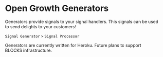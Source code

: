 # Open Growth Generators

Generators provide signals to your signal handlers.
This signals can be used to send delights to your customers!

`Signal Generator` `>` `Signal Processor`

Generators are currently written for Heroku.
Future plans to support BLOCKS infrastructure.
